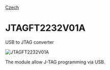 
[Czech](./README.cs.md)
<!--- module --->
# JTAGFT2232V01A
<!--- Emodule --->

<!--- subtitle ---> USB to JTAG converter <!--- Esubtitle --->

![JTAGFT2232V01A](/doc/img/JTAGFT2232V01A_QRcode.png)

<!--- description ---> The module allow J-TAG programming via USB.<!--- Edescription --->
            